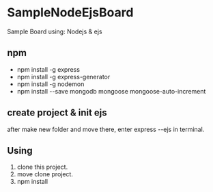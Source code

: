# SampleNodeEjsBoard
Sample Board 
using: Nodejs & ejs


## npm
* npm install -g express
* npm install -g express-generator
* npm install -g nodemon
* npm install --save mongodb mongoose mongoose-auto-increment


## create project & init ejs
after make new folder and move there, enter express --ejs in terminal.


## Using
1. clone this project.
2. move clone project.
3. npm install
